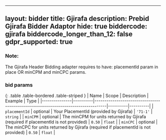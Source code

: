 
---
layout: bidder
title: Gjirafa
description: Prebid Gjirafa Bidder Adaptor
hide: true
biddercode: gjirafa
biddercode_longer_than_12: false
gdpr_supported: true
---

### Note:
The Gjirafa Header Bidding adapter requires to have: placementId param in place OR minCPM and minCPC params.

### bid params

{: .table .table-bordered .table-striped }
| Name          | Scope    | Description                                                                        | Example  | Type     |
|---------------|----------|------------------------------------------------------------------------------------|----------|----------|
| `placementId` | optional | Your PlacementId (provided by Gjirafa)                                             | `'71-1'` | `string` |
| `minCPM`      | optional | The minCPM for units returned by Gjirafa (required if placementId is not provided) | `0.50`   | `float`  |
| `minCPC`      | optional | The minCPC for units returned by Gjirafa (required if placementId is not provided) | `0.50`   | `float`  |
